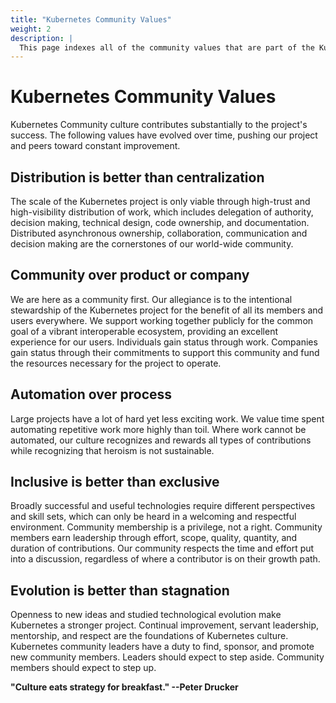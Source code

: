 ```yaml
---
title: "Kubernetes Community Values"
weight: 2
description: |
  This page indexes all of the community values that are part of the Kubernetes Community culture. The indexed values have evolved over time, pushing our project and peers toward constant improvement.
---
```


# Kubernetes Community Values

Kubernetes Community culture contributes substantially to the project's success. The following values have evolved over time, pushing our project and peers toward constant improvement.

## Distribution is better than centralization

The scale of the Kubernetes project is only viable through high-trust and high-visibility distribution of work, which includes delegation of authority, decision making, technical design, code ownership, and documentation.  Distributed asynchronous ownership, collaboration, communication and decision making are the cornerstones of our world-wide community.

## Community over product or company

We are here as a community first. Our allegiance is to the intentional stewardship of the Kubernetes project for the benefit of all its members and users everywhere. We support working together publicly for the common goal of a vibrant interoperable ecosystem, providing an excellent experience for our users. Individuals gain status through work. Companies gain status through their commitments to support this community and fund the resources necessary for the project to operate.

## Automation over process

Large projects have a lot of hard yet less exciting work. We value time spent automating repetitive work more highly than toil. Where work cannot be automated, our culture recognizes and rewards all types of contributions while recognizing that heroism is not sustainable.

## Inclusive is better than exclusive

Broadly successful and useful technologies require different perspectives and skill sets, which can only be heard in a welcoming and respectful environment. Community membership is a privilege, not a right. Community members earn leadership through effort, scope, quality, quantity, and duration of contributions. Our community respects the time and effort put into a discussion, regardless of where a contributor is on their growth path.

## Evolution is better than stagnation

Openness to new ideas and studied technological evolution make Kubernetes a stronger project. Continual improvement, servant leadership, mentorship, and respect are the foundations of Kubernetes culture. Kubernetes community leaders have a duty to find, sponsor, and promote new community members. Leaders should expect to step aside. Community members should expect to step up.

**"Culture eats strategy for breakfast."   --Peter Drucker**
